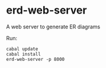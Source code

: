 # erd-web-server
A web server to generate ER diagrams

Run:

```
cabal update
cabal install
erd-web-server -p 8000
```
